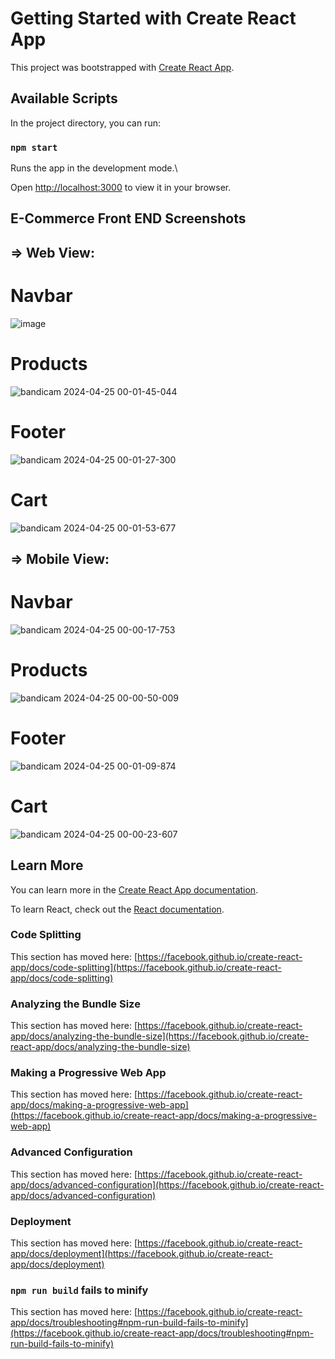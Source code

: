 # Getting Started with Create React App

This project was bootstrapped with [Create React App](https://github.com/facebook/create-react-app).

## Available Scripts

In the project directory, you can run:

### `npm start`

Runs the app in the development mode.\

Open [http://localhost:3000](http://localhost:3000) to view it in your browser.

## E-Commerce Front END Screenshots

## => Web View:
# Navbar
![image](https://github.com/engrshoaibh/ecommerceApp-frontend/assets/165199701/cb71b793-963c-4a07-9a00-39f98541dbe7)
# Products
![bandicam 2024-04-25 00-01-45-044](https://github.com/engrshoaibh/ecommerceApp-frontend/assets/165199701/ba432e0b-2b9c-4b14-b682-d2cc106a0b6d)
# Footer
![bandicam 2024-04-25 00-01-27-300](https://github.com/engrshoaibh/ecommerceApp-frontend/assets/165199701/ad878c72-637e-4d6f-96b0-b9203c74c7c1)
# Cart
![bandicam 2024-04-25 00-01-53-677](https://github.com/engrshoaibh/ecommerceApp-frontend/assets/165199701/d1c0d971-09e0-44dd-9b37-f6dc69f7fd70)

## => Mobile View:
# Navbar
![bandicam 2024-04-25 00-00-17-753](https://github.com/engrshoaibh/ecommerceApp-frontend/assets/165199701/2ea8616f-3f55-4783-91b4-28da7a6ade88)
# Products
![bandicam 2024-04-25 00-00-50-009](https://github.com/engrshoaibh/ecommerceApp-frontend/assets/165199701/609a7f05-070b-47ba-86a1-1492f3078ef2)
# Footer
![bandicam 2024-04-25 00-01-09-874](https://github.com/engrshoaibh/ecommerceApp-frontend/assets/165199701/04678842-7c12-4188-b19c-60d5a5960526)
# Cart
![bandicam 2024-04-25 00-00-23-607](https://github.com/engrshoaibh/ecommerceApp-frontend/assets/165199701/3b2c55df-3a44-4bc8-8f8c-a24f2782f707)

## Learn More

You can learn more in the [Create React App documentation](https://facebook.github.io/create-react-app/docs/getting-started).

To learn React, check out the [React documentation](https://reactjs.org/).

### Code Splitting

This section has moved here: [https://facebook.github.io/create-react-app/docs/code-splitting](https://facebook.github.io/create-react-app/docs/code-splitting)

### Analyzing the Bundle Size

This section has moved here: [https://facebook.github.io/create-react-app/docs/analyzing-the-bundle-size](https://facebook.github.io/create-react-app/docs/analyzing-the-bundle-size)

### Making a Progressive Web App

This section has moved here: [https://facebook.github.io/create-react-app/docs/making-a-progressive-web-app](https://facebook.github.io/create-react-app/docs/making-a-progressive-web-app)

### Advanced Configuration

This section has moved here: [https://facebook.github.io/create-react-app/docs/advanced-configuration](https://facebook.github.io/create-react-app/docs/advanced-configuration)

### Deployment

This section has moved here: [https://facebook.github.io/create-react-app/docs/deployment](https://facebook.github.io/create-react-app/docs/deployment)

### `npm run build` fails to minify

This section has moved here: [https://facebook.github.io/create-react-app/docs/troubleshooting#npm-run-build-fails-to-minify](https://facebook.github.io/create-react-app/docs/troubleshooting#npm-run-build-fails-to-minify)

